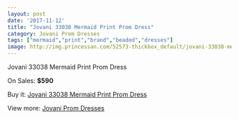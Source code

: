 ```yaml
---
layout: post
date: '2017-11-12'
title: "Jovani 33038 Mermaid Print Prom Dress"
category: Jovani Prom Dresses
tags: ["mermaid","print","brand","beaded","dresses"]
image: http://img.princessan.com/52573-thickbox_default/jovani-33038-mermaid-print-prom-dress.jpg
---
```

Jovani 33038 Mermaid Print Prom Dress

On Sales: **$590**
<a href="https://www.princessan.com/en/jovani-prom-dresses/23692-jovani-33038-mermaid-print-prom-dress.html"><amp-img layout="responsive" width="600" height="600" src="//img.princessan.com/52573-thickbox_default/jovani-33038-mermaid-print-prom-dress.jpg" alt="Jovani 33038 Mermaid Print Prom Dress 0" /></a>
<a href="https://www.princessan.com/en/jovani-prom-dresses/23692-jovani-33038-mermaid-print-prom-dress.html"><amp-img layout="responsive" width="600" height="600" src="//img.princessan.com/52574-thickbox_default/jovani-33038-mermaid-print-prom-dress.jpg" alt="Jovani 33038 Mermaid Print Prom Dress 1" /></a>

Buy it: [Jovani 33038 Mermaid Print Prom Dress](https://www.princessan.com/en/jovani-prom-dresses/23692-jovani-33038-mermaid-print-prom-dress.html "Jovani 33038 Mermaid Print Prom Dress")

View more: [Jovani Prom Dresses](https://www.princessan.com/en/207-jovani-prom-dresses "Jovani Prom Dresses")